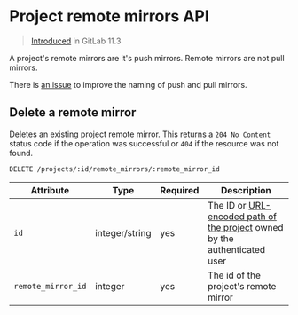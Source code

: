 # Project remote mirrors API

> [Introduced](https://gitlab.com/gitlab-org/gitlab-ce/issues/54574) in GitLab 11.3

A project's remote mirrors are it's push mirrors. Remote mirrors are not pull mirrors.

There is
[an issue](https://gitlab.com/gitlab-org/gitlab-ce/issues/51763)
to improve the naming of push and pull mirrors.

## Delete a remote mirror

Deletes an existing project remote mirror. This returns a `204 No Content` status code if the operation was successful or `404` if the resource was not found.

```
DELETE /projects/:id/remote_mirrors/:remote_mirror_id
```

| Attribute | Type | Required | Description |
| --------- | ---- | -------- | ----------- |
| `id` | integer/string | yes | The ID or [URL-encoded path of the project](README.md#namespaced-path-encoding) owned by the authenticated user |
| `remote_mirror_id` | integer | yes | The id of the project's remote mirror |


